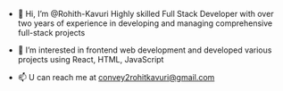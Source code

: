 - 👋 Hi, I’m @Rohith-Kavuri Highly skilled Full Stack Developer with over two years of experience in developing and managing comprehensive full-stack projects

- 👀 I’m interested in frontend web development and developed various projects using React, HTML, JavaScript 
- 📫 U can reach me at convey2rohitkavuri@gmail.com


<!---
Rohith-Kavuri/Rohith-Kavuri is a ✨ special ✨ repository because its `README.md` (this file) appears on your GitHub profile.
You can click the Preview link to take a look at your changes.
--->
